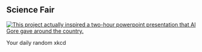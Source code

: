 ## Science Fair
[![This project actually inspired a two-hour powerpoint presentation that Al Gore gave around the country.](https://imgs.xkcd.com/comics/science_fair.png)](https://xkcd.com/136/ "This project actually inspired a two-hour powerpoint presentation that Al Gore gave around the country.")

Your daily random xkcd
